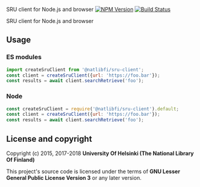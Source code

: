 SRU client for Node.js and browser [![NPM Version](https://img.shields.io/npm/v/@natlibfi/sru-client.svg)](https://npmjs.org/package/@natlibfi/sru-client) [![Build Status](https://travis-ci.org/NatLibFi/sru-client.svg)](https://travis-ci.org/NatLibFi/sru-client)

SRU client for Node.js and browser

## Usage
### ES modules
```js
import createSruClient from '@natlibfi/sru-client';
const client = createSruClient({url: 'https://foo.bar'});
const results = await client.searchRetrieve('foo');
```
### Node
```js
const createSruClient = require('@natlibfi/sru-client').default;
const client = createSruClient({url: 'https://foo.bar'});
const results = await client.searchRetrieve('foo');
```

## License and copyright

Copyright (c) 2015, 2017-2018 **University Of Helsinki (The National Library Of Finland)**

This project's source code is licensed under the terms of **GNU Lesser General Public License Version 3** or any later version.
